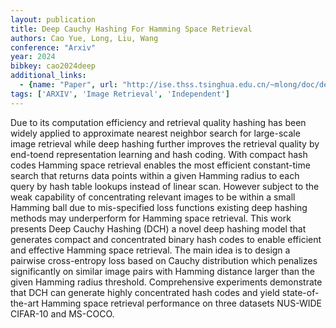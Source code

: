 ```yaml
---
layout: publication
title: Deep Cauchy Hashing For Hamming Space Retrieval
authors: Cao Yue, Long, Liu, Wang
conference: "Arxiv"
year: 2024
bibkey: cao2024deep
additional_links:
  - {name: "Paper", url: "http://ise.thss.tsinghua.edu.cn/~mlong/doc/deep-cauchy-hashing-cvpr18.pdf"}
tags: ['ARXIV', 'Image Retrieval', 'Independent']
---
```

Due to its computation efficiency and retrieval quality hashing has been widely applied to approximate nearest neighbor search for large-scale image retrieval while deep hashing further improves the retrieval quality by end-toend representation learning and hash coding. With compact hash codes Hamming space retrieval enables the most efficient constant-time search that returns data points within a given Hamming radius to each query by hash table lookups instead of linear scan. However subject to the weak capability of concentrating relevant images to be within a small Hamming ball due to mis-specified loss functions existing deep hashing methods may underperform for Hamming space retrieval. This work presents Deep Cauchy Hashing (DCH) a novel deep hashing model that generates compact and concentrated binary hash codes to enable efficient and effective Hamming space retrieval. The main idea is to design a pairwise cross-entropy loss based on Cauchy distribution which penalizes significantly on similar image pairs with Hamming distance larger than the given Hamming radius threshold. Comprehensive experiments demonstrate that DCH can generate highly concentrated hash codes and yield state-of-the-art Hamming space retrieval performance on three datasets NUS-WIDE CIFAR-10 and MS-COCO.

